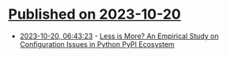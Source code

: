 # [Published on 2023-10-20](index.md)

* [2023-10-20, 06:43:23](https://lobste.rs/s/ztdrzq/less_is_more_empirical_study_on) - [Less is More? An Empirical Study on Configuration Issues in Python PyPI Ecosystem](https://arxiv.org/abs/2310.12598)
